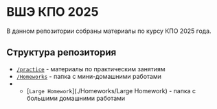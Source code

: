 # ВШЭ КПО 2025

В данном репозитории собраны материалы по курсу КПО 2025 года.

## Структура репозитория

- [`/practice`](./practice) - материалы по практическим занятиям
- [`/Homeworks`](./Homeworks) - папка с мини-домашними работами
- - [`Large Homework`](./Homeworks/Large Homework) - папка с большими домашними работами
